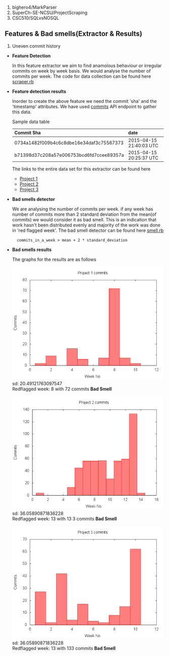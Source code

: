 1. bighero4/MarkParser
2. SuperCh-SE-NCSU/ProjectScraping
3. CSC510/SQLvsNOSQL

## Features & Bad smells(Extractor & Results) 

1. Uneven commit history

- __Feature Detection__
    
    In this feature extractor we aim to find anamolous behaviour or irregular commits on week by week basis. We would analyse the number of commits per week. The code for data collection can be found here [scraper.rb](features/uneven_commits/scraper.rb)

- __Feature detection results__
    
    Inorder to create the above feature we need the commit 'sha' and the 'timestamp' attributes. We have used [commits](https://developer.github.com/v3/repos/commits/) API endpoint to gather this data.

    Sample data table 

    | Commit Sha |date|  
    |----------- |----|
    |0734a1482f009b4c6c8dbe16e34daf3c75567373|2015-04-15 21:40:03 UTC|
    |b71398d37c208a57e006753bcd6fd7ccee89357a|2015-04-15 20:25:37 UTC|

    The links to the entire data set for this extractor can be found here
    * [Project 1](./features/unever_commits/feature_results/project_1_commits.csv)
    * [Project 2](./features/unever_commits/feature_results/project_2_commits.csv)
    * [Project 3](./features/unever_commits/feature_results/project_3_commits.csv)


- __Bad smells detector__
    
    We are analysing the number of commits per week. if any week has number of commits more than 2 standard deviation from the mean(of commits) we would consider it as bad smell. This is an indication that work hasn't been distributed evenly and majority of the work was done in 'red flagged week'.
    The bad smell detector can be found here [smell.rb](./features/uneven_commits/smell.rb)

        commits_in_a_week > mean + 2 * standard_deviation  
      
- __Bad smells results__
    
    The graphs for the results are as follows
    
    ![](./features/uneven_commits/smell_results/project_1_commits.png)
    sd: 20.49121763097547<br>
    Redflagged week: 8 with 72 commits __Bad Smell__

    ![](./features/uneven_commits/smell_results/project_2_commits.png)
    sd: 36.05890871836228<br>
    Redflagged week: 13 with 13 3 commits __Bad Smell__

    ![](./features/uneven_commits/smell_results/project_3_commits.png)
    sd: 36.05890871836228<br>
    Redflagged week: 13 with 133 commits __Bad Smell__
    


